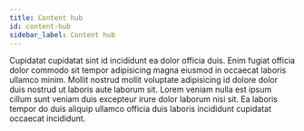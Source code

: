```yaml
---
title: Content hub
id: content-hub
sidebar_label: Content hub
---
```


Cupidatat cupidatat sint id incididunt ea dolor officia duis. Enim fugiat officia dolor commodo sit tempor adipisicing magna eiusmod in occaecat laboris ullamco minim. Mollit nostrud mollit voluptate adipisicing id dolore dolor duis nostrud ut laboris aute laborum sit. Lorem veniam nulla est ipsum cillum sunt veniam duis excepteur irure dolor laborum nisi sit. Ea laboris tempor do duis aliquip ullamco officia duis laboris incididunt cupidatat occaecat incididunt.

